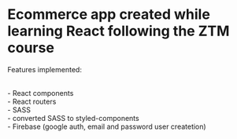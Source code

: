 # Ecommerce app created while learning React following the ZTM course

Features implemented:
		<p>
		<br>- React components
		<br>- React routers
		<br>- SASS
		<br>- converted SASS to styled-components
		<br>- Firebase (google auth, email and password user createtion)
		</p>
